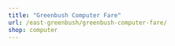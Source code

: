 ```yaml
---
title: "Greenbush Computer Fare"
url: /east-greenbush/greenbush-computer-fare/
shop: computer
---
```

